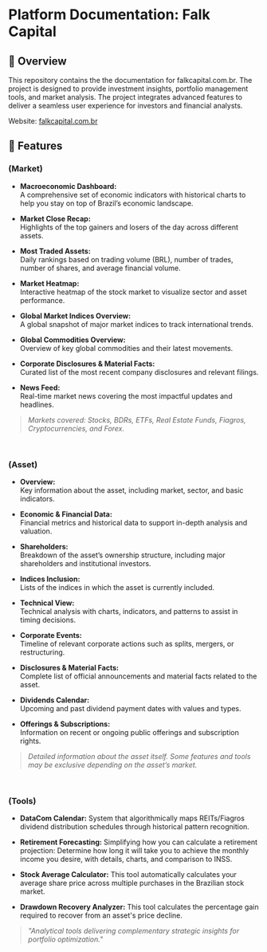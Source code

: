 # Platform Documentation: Falk Capital

## 🔹 Overview

This repository contains the the documentation for falkcapital.com.br. The project is designed to provide investment insights, portfolio management tools, and market analysis. The project integrates advanced features to deliver a seamless user experience for investors and financial analysts.

Website: [falkcapital.com.br](https://www.falkcapital.com.br)


## 🔹 Features

### (Market)

- **Macroeconomic Dashboard:**  
  A comprehensive set of economic indicators with historical charts to help you stay on top of Brazil’s economic landscape.
  
- **Market Close Recap:**  
  Highlights of the top gainers and losers of the day across different assets.

- **Most Traded Assets:**  
  Daily rankings based on trading volume (BRL), number of trades, number of shares, and average financial volume.

- **Market Heatmap:**  
  Interactive heatmap of the stock market to visualize sector and asset performance.

- **Global Market Indices Overview:**  
  A global snapshot of major market indices to track international trends.

- **Global Commodities Overview:**  
  Overview of key global commodities and their latest movements.

- **Corporate Disclosures & Material Facts:**  
  Curated list of the most recent company disclosures and relevant filings.

- **News Feed:**  
  Real-time market news covering the most impactful updates and headlines.

> _Markets covered: Stocks, BDRs, ETFs, Real Estate Funds, Fiagros, Cryptocurrencies, and Forex._

<br>

### (Asset)

- **Overview:**  
  Key information about the asset, including market, sector, and basic indicators.

- **Economic & Financial Data:**  
  Financial metrics and historical data to support in-depth analysis and valuation.

- **Shareholders:**  
  Breakdown of the asset’s ownership structure, including major shareholders and institutional investors.

- **Indices Inclusion:**  
  Lists of the indices in which the asset is currently included.

- **Technical View:**  
  Technical analysis with charts, indicators, and patterns to assist in timing decisions.

- **Corporate Events:**  
  Timeline of relevant corporate actions such as splits, mergers, or restructuring.

- **Disclosures & Material Facts:**  
  Complete list of official announcements and material facts related to the asset.

- **Dividends Calendar:**  
  Upcoming and past dividend payment dates with values and types.

- **Offerings & Subscriptions:**  
  Information on recent or ongoing public offerings and subscription rights.

> _Detailed information about the asset itself. Some features and tools may be exclusive depending on the asset’s market._

<br> 

### (Tools)
- **DataCom Calendar:**
System that algorithmically maps REITs/Fiagros dividend distribution schedules through historical pattern recognition.

- **Retirement Forecasting:**
Simplifying how you can calculate a retirement projection: Determine how long it will take you to achieve the monthly income you desire, with details, charts, and comparison to INSS.

- **Stock Average Calculator:**
This tool automatically calculates your average share price across multiple purchases in the Brazilian stock market.

- **Drawdown Recovery Analyzer:**
This tool calculates the percentage gain required to recover from an asset's price decline. 

> _"Analytical tools delivering complementary strategic insights for portfolio optimization."_
